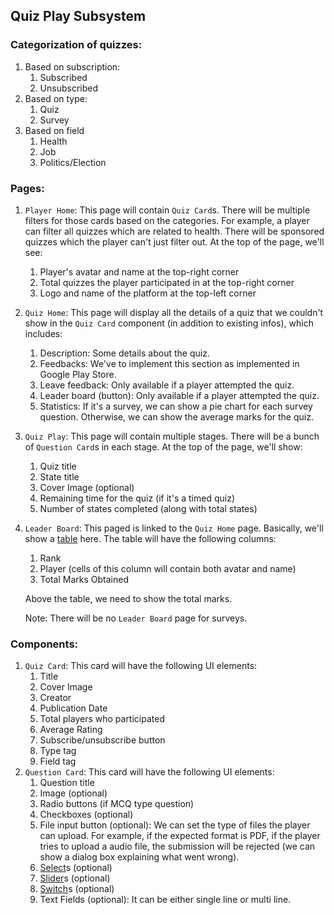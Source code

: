 ## Quiz Play Subsystem

### Categorization of quizzes:

1. Based on subscription:
   1. Subscribed
   2. Unsubscribed
2. Based on type:
   1. Quiz
   2. Survey
3. Based on field
   1. Health
   2. Job
   3. Politics/Election

### Pages:

1. `Player Home`: This page will contain `Quiz Card`s. There will be multiple
   filters for those cards based on the categories. For example, a player can
   filter all quizzes which are related to health. There will be sponsored
   quizzes which the player can't just filter out. At the top of the page, we'll
   see:
   1. Player's avatar and name at the top-right corner
   2. Total quizzes the player participated in at the top-right corner
   3. Logo and name of the platform at the top-left corner
2. `Quiz Home`: This page will display all the details of a quiz that we couldn't
   show in the `Quiz Card` component (in addition to existing infos), which
   includes:
   1. Description: Some details about the quiz.
   2. Feedbacks: We've to implement this section as implemented in Google Play
      Store.
   3. Leave feedback: Only available if a player attempted the quiz.
   4. Leader board (button): Only available if a player attempted the quiz.
   5. Statistics: If it's a survey, we can show a pie chart for each survey
      question. Otherwise, we can show the average marks for the quiz.
3. `Quiz Play`: This page will contain multiple stages. There will be a bunch of
   `Question Card`s in each stage. At the top of the page, we'll show:
   1. Quiz title
   2. State title
   3. Cover Image (optional)
   4. Remaining time for the quiz (if it's a timed quiz)
   5. Number of states completed (along with total states)
4. `Leader Board`: This paged is linked to the `Quiz Home` page. Basically,
   we'll show a [table](https://material-ui.com/components/tables/) here. The
   table will have the following columns:

   1. Rank
   2. Player (cells of this column will contain both avatar and name)
   3. Total Marks Obtained

   Above the table, we need to show the total marks.

   Note: There will be no `Leader Board` page for surveys.

### Components:

1. `Quiz Card`: This card will have the following UI elements:
   1. Title
   2. Cover Image
   3. Creator
   4. Publication Date
   5. Total players who participated
   6. Average Rating
   7. Subscribe/unsubscribe button
   8. Type tag
   9. Field tag
2. `Question Card`: This card will have the following UI elements:
   1. Question title
   2. Image (optional)
   3. Radio buttons (if MCQ type question)
   4. Checkboxes (optional)
   5. File input button (optional): We can set the type of files the player can
      upload. For example, if the expected format is PDF, if the player tries to
      upload a audio file, the submission will be rejected (we can show a dialog
      box explaining what went wrong).
   6. [Select](https://material-ui.com/components/selects/)s (optional)
   7. [Slider](https://material-ui.com/components/slider/)s (optional)
   8. [Switch](https://material-ui.com/components/switches/)s (optional)
   9. Text Fields (optional): It can be either single line or multi line.
